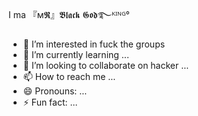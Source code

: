 I ma 『м𝕽』𝕭𝖑𝖆𝖈𝖐 𝕲𝖔𝖉࿐ᴷᴵᴺᴳ°
- 👀 I’m interested in fuck the groups
- 🌱 I’m currently learning ...
- 💞️ I’m looking to collaborate on hacker ...
- 📫 How to reach me ...
- 😄 Pronouns: ...
- ⚡ Fun fact: ...

<!---
xnxx09/xnxx09 is a ✨ special ✨ repository because its `README.md` (this file) appears on your GitHub profile.
You can click the Preview link to take a look at your changes.
--->
